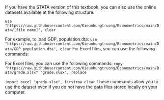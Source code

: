 If you have the STATA version of this textbook, you can also use the online datasets available at the following structure:

```use "https://raw.githubusercontent.com/Kieunhungtruong/Econometrics/main/Data/[file name]", clear```

For example, to load GDP_population.dta:
```use "https://raw.githubusercontent.com/Kieunhungtruong/Econometrics/main/Data/GDP_population.dta", clear```
For Excel files, you can use the following commands:

For Excel files, you can use the following commands:
```copy "https://raw.githubusercontent.com/Kieunhungtruong/Econometrics/main/Data/grade.xlsx" "grade.xlsx", replace```

```import excel "grade.xlsx", firstrow clear```
These commands allow you to use the dataset even if you do not have the data files stored locally on your computer.
